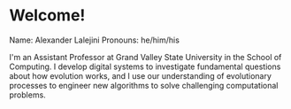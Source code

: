 # Welcome!

Name: Alexander Lalejini
Pronouns: he/him/his

I'm an Assistant Professor at Grand Valley State University in the School of Computing.
I develop digital systems to investigate fundamental questions about how evolution works,
and I use our understanding of evolutionary processes to engineer new algorithms to solve challenging computational problems.